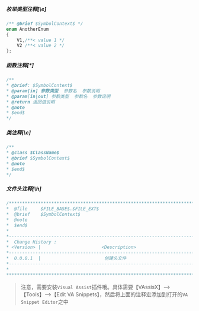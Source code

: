 ##### 枚举类型注释[\e]
```c++
/** @brief $SymbolContext$ */
enum AnotherEnum
{
    V1,/**< value 1 */
    V2 /**< value 2 */
};
```

##### 函数注释[\*]
```c++
/** 
* @brief: $SymbolContext$
* @param[in] 参数类型  参数名  参数说明
* @param[in|out] 参数类型  参数名  参数说明
* @return 返回值说明
* @note   
* $end$
*/
```

##### 类注释[\c]
```c++
/**
* @class $ClassName$
* @brief $SymbolContext$                                                                                         
* @note   
* $end$
*/
```

##### 文件头注释[\h]
```c++
/*****************************************************************************
*  @file     $FILE_BASE$.$FILE_EXT$
*  @brief    $SymbolContext$
*  @note
*  $end$
*
*----------------------------------------------------------------------------*
*  Change History :
* <Version> |                       <Description>
*----------------------------------------------------------------------------*
*  0.0.0.1  |                        创建头文件
*----------------------------------------------------------------------------*
*
*****************************************************************************/
```

>注意，需要安装`Visual Assist`插件哦。具体需要【VAssisX】-->【Tools】-->【Edit VA Snippets】，然后将上面的注释宏添加到打开的`VA Snippet Editor`之中